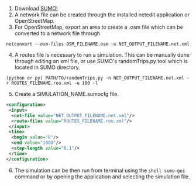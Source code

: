 1. Download [SUMO!](https://www.eclipse.org/sumo/)
2. A network file can be created through the installed netedit application or OpenStreetMap.
3. For OpenStreetMap, export an area to create a .osm file which can be converted to a network file through
```shell
netconvert --osm-files OSM_FILENAME.osm -o NET_OUTPUT_FILENAME.net.xml
```
4. A routes file is necessary to run a simulation. This can be manually done through editing an xml file, or use SUMO's randomTrips.py tool which is located in SUMO directory.
```shell
(python or py) PATH/TO/randomTrips.py -n NET_OUTPUT_FILENAME.net.xml -r ROUTES_FILENAME.rou.xml -e 100 -l 
```
5. Create a SIMULATION_NAME.sumocfg file.
```xml
<configuration>
 <input>
  <net-file value="NET_OUTPUT_FILENAME.net.xml"/>
  <route-files value="ROUTES_FILENAME.rou.xml"/>
 </input>
 <time>
  <begin value="0"/>
  <end value="1000"/>
  <step-length value="0.1"/>
 </time>
</configuration>
```
6. The simulation can be then run from terminal using the ```shell sumo-gui``` command or by opening the application and selecting the simulation file.
